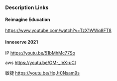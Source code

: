 ### Description Links

#### Reimagine Education

https://www.youtube.com/watch?v=TzX1WWq8FT8

#### Innoserve 2021

IP
https://youtu.be/51bMhMc77So

aws
https://youtu.be/OM-_leX-uCI

敏捷
https://youtu.be/HqJ-0Nsam9s
